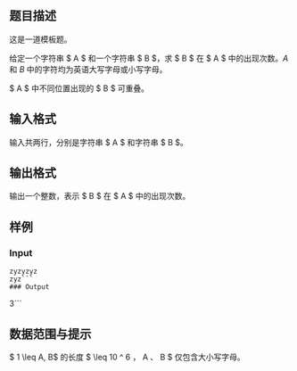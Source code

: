 ## 题目描述
这是一道模板题。

给定一个字符串 $ A $ 和一个字符串 $ B $，求 $ B $ 在 $ A $ 中的出现次数。$A$ 和 $B$ 中的字符均为英语大写字母或小写字母。

$ A $ 中不同位置出现的 $ B $ 可重叠。
## 输入格式
输入共两行，分别是字符串 $ A $ 和字符串 $ B $。
## 输出格式
输出一个整数，表示 $ B $ 在 $ A $ 中的出现次数。
## 样例
### Input
```
zyzyzyz
zyz```
### Output
```
3```
## 数据范围与提示
$ 1 \leq  A, B$ 的长度 $ \leq 10 ^ 6 $，$ A $、$ B $ 仅包含大小写字母。
